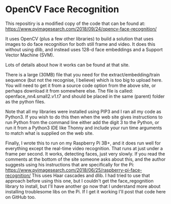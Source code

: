 # OpenCV Face Recognition

This repositiry is a modified copy of the code that can be found at: https://www.pyimagesearch.com/2018/09/24/opencv-face-recognition/

It uses OpenCV (plus a few other libraries) to build a solution that uses images to do face recognition for both still frame and video.
It does this without using dlib, and instead uses 128-d face embeddings and a Support Vector Machine (SVM).

Lots of details about how it works can be found at that site.

There is a large (30MB) file that you need for the extract/embedding/train sequence (but not the recognise, I believe) which is too big to upload here. You will need to get it from a source code option from the above site, or perhaps download it from somewhere else.
The file is called: openface_nn4.small2.v1.t7 and should be placed in the same (parent) folder as the python files.

Note that all my libraries were installed using PIP3 and I ran all my code as Python3.
If you wish to do this then when the web site gives instructions to run Python from the command line either add the digit 3 to the Python, or run it from a Python3 IDE like Thonny and include your run time arguments to match what is supplied on the web site.

Finally, I wrote this to run on my Raspberry Pi 3B+, and it does run well for everything except the real-time video recognition.
That runs at just under a frame per second. It works, detecting faces, just very slowly.
If you read the comments at the bottom of the site someone asks about this, and the author suggests using his instructions that are specifically for the Pi: https://www.pyimagesearch.com/2018/06/25/raspberry-pi-face-recognition/
This uses Haar cascades and dlib.
I had tried to use that approach before using this one, but I couldn't get the face_regognition library to install, but I'll have another go now that I understand more about installing troublesome libs on the Pi.
If I get it working I'll post that code here on GitHub too.
